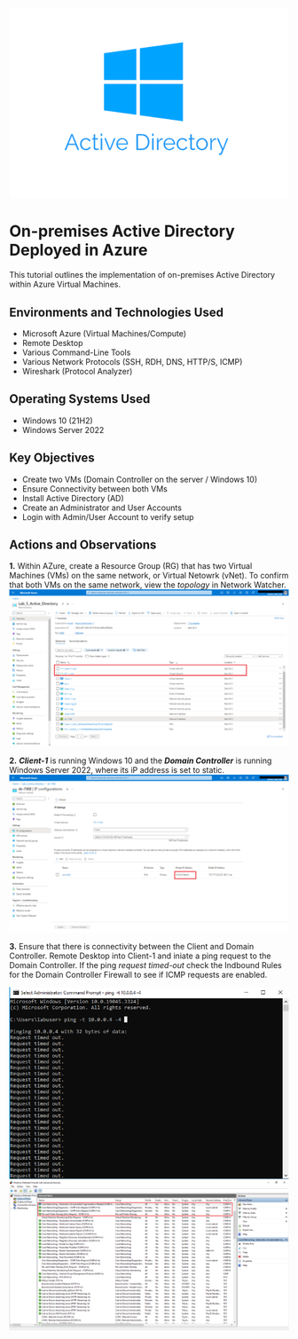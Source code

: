 #
<p align="center">
<img src="active directory.png"/>
</p>

<h1>On-premises Active Directory Deployed in Azure </h1>
This tutorial outlines the implementation of on-premises Active Directory within Azure Virtual Machines.

<h2>Environments and Technologies Used</h2>

- Microsoft Azure (Virtual Machines/Compute)
- Remote Desktop
- Various Command-Line Tools
- Various Network Protocols (SSH, RDH, DNS, HTTP/S, ICMP)
- Wireshark (Protocol Analyzer)

<h2>Operating Systems Used </h2>

- Windows 10 (21H2)
- Windows Server 2022

<h2>Key Objectives</h2>

- Create two VMs (Domain Controller on the server / Windows 10)
- Ensure Connectivity between both VMs
- Install Active Directory (AD)
- Create an Administrator and User Accounts
- Login with Admin/User Account to verify setup

<h2>Actions and Observations</h2>



**1.** Within AZure, create a Resource Group (RG) that has two Virtual Machines (VMs) on the same network, or Virtual Netowrk (vNet). To confirm that both VMs on the same network, view the _topology_ in Network Watcher.        
<img src="Resources.png"/>

    
**2.** ***Client-1*** is running Windows 10 and the ***Domain Controller*** is running Windows Server 2022, where its iP address is set to static.    
<img src="DC Static IP.png"/>


**3.** Ensure that there is connectivity between the Client and Domain Controller. Remote Desktop into Client-1 and iniate a ping request to the Domain Controller.  If the ping _request timed-out_ check the Indbound Rules for the Domain Controller Firewall to see if ICMP requests are enabled.    

<img src="PP to DC.png"/> <img src="ICMPallow.png"/>


    




